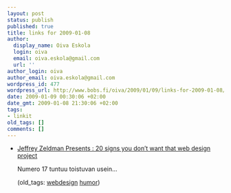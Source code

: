 ```yaml
---
layout: post
status: publish
published: true
title: links for 2009-01-08
author:
  display_name: Oiva Eskola
  login: oiva
  email: oiva.eskola@gmail.com
  url: ''
author_login: oiva
author_email: oiva.eskola@gmail.com
wordpress_id: 477
wordpress_url: http://www.bobs.fi/oiva/2009/01/09/links-for-2009-01-08/
date: 2009-01-09 00:30:06 +02:00
date_gmt: 2009-01-08 21:30:06 +02:00
tags:
- linkit
old_tags: []
comments: []
---
```

<ul class="delicious">
<li>
<div class="delicious-link"><a href="http://www.zeldman.com/2008/12/04/20-signs-you-dont-want-that-web-design-project/">Jeffrey Zeldman Presents : 20 signs you don&rsquo;t want that web design project</a></div></p>
<div class="delicious-extended">Numero 17 tuntuu toistuvan usein...</div></p>
<div class="delicious-tags">(old_tags: <a href="http://delicious.com/oiva/webdesign">webdesign</a> <a href="http://delicious.com/oiva/humor">humor</a>)</div><br />
            </li></ul>
